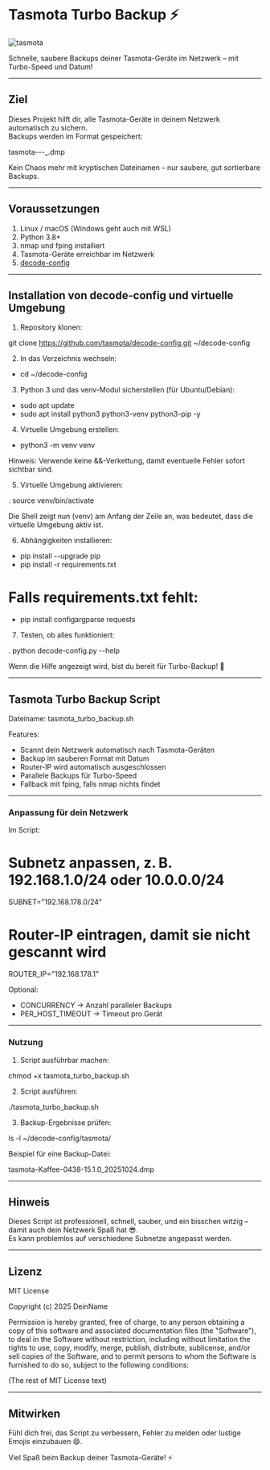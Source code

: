 # Tasmota Turbo Backup ⚡

![tasmota](https://img.shields.io/badge/Tasmota-Backup-blue?style=flat-square)

Schnelle, saubere Backups deiner Tasmota-Geräte im Netzwerk – mit Turbo-Speed und Datum!

---

## Ziel

Dieses Projekt hilft dir, alle Tasmota-Geräte in deinem Netzwerk automatisch zu sichern.  
Backups werden im Format gespeichert:

tasmota-<HOSTNAME>-<BOARDID>-<FIRMWARE>_<YYYYMMDD>.dmp

Kein Chaos mehr mit kryptischen Dateinamen – nur saubere, gut sortierbare Backups.

---

## Voraussetzungen

1. Linux / macOS (Windows geht auch mit WSL)  
2. Python 3.8+  
3. nmap und fping installiert  
4. Tasmota-Geräte erreichbar im Netzwerk  
5. [decode-config](https://github.com/tasmota/decode-config.git)  

---

## Installation von decode-config und virtuelle Umgebung

1. Repository klonen:

git clone https://github.com/tasmota/decode-config.git ~/decode-config

2. In das Verzeichnis wechseln:

- cd ~/decode-config

3. Python 3 und das venv-Modul sicherstellen (für Ubuntu/Debian):

- sudo apt update
- sudo apt install python3 python3-venv python3-pip -y

4. Virtuelle Umgebung erstellen:

- python3 -m venv venv

Hinweis: Verwende keine &&-Verkettung, damit eventuelle Fehler sofort sichtbar sind.

5. Virtuelle Umgebung aktivieren:

. source venv/bin/activate

Die Shell zeigt nun (venv) am Anfang der Zeile an, was bedeutet, dass die virtuelle Umgebung aktiv ist.

6. Abhängigkeiten installieren:

- pip install --upgrade pip
- pip install -r requirements.txt
# Falls requirements.txt fehlt:
- pip install configargparse requests

7. Testen, ob alles funktioniert:

. python decode-config.py --help

Wenn die Hilfe angezeigt wird, bist du bereit für Turbo-Backup! 🎉

---

## Tasmota Turbo Backup Script

Dateiname: tasmota_turbo_backup.sh  

Features:

- Scannt dein Netzwerk automatisch nach Tasmota-Geräten  
- Backup im sauberen Format mit Datum  
- Router-IP wird automatisch ausgeschlossen  
- Parallele Backups für Turbo-Speed  
- Fallback mit fping, falls nmap nichts findet  

---

### Anpassung für dein Netzwerk

Im Script:

# Subnetz anpassen, z. B. 192.168.1.0/24 oder 10.0.0.0/24
SUBNET="192.168.178.0/24"

# Router-IP eintragen, damit sie nicht gescannt wird
ROUTER_IP="192.168.178.1"

Optional:

- CONCURRENCY → Anzahl paralleler Backups  
- PER_HOST_TIMEOUT → Timeout pro Gerät  

---

### Nutzung

1. Script ausführbar machen:

chmod +x tasmota_turbo_backup.sh

2. Script ausführen:

./tasmota_turbo_backup.sh

3. Backup-Ergebnisse prüfen:

ls -l ~/decode-config/tasmota/

Beispiel für eine Backup-Datei:

tasmota-Kaffee-0438-15.1.0_20251024.dmp

---

## Hinweis

Dieses Script ist professionell, schnell, sauber, und ein bisschen witzig – damit auch dein Netzwerk Spaß hat 😎.  
Es kann problemlos auf verschiedene Subnetze angepasst werden.

---

## Lizenz

MIT License

Copyright (c) 2025 DeinName

Permission is hereby granted, free of charge, to any person obtaining a copy
of this software and associated documentation files (the "Software"), to deal
in the Software without restriction, including without limitation the rights
to use, copy, modify, merge, publish, distribute, sublicense, and/or sell
copies of the Software, and to permit persons to whom the Software is
furnished to do so, subject to the following conditions:

(The rest of MIT License text)

---

## Mitwirken

Fühl dich frei, das Script zu verbessern, Fehler zu melden oder lustige Emojis einzubauen 😄.  

Viel Spaß beim Backup deiner Tasmota-Geräte! ⚡
